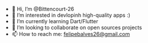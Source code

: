 - 👋 Hi, I’m @Bittencourt-26
- 👀 I’m interested in devlopinh high-quality apps :)
- 🌱 I’m currently learning Dart/Flutter
- 💞️ I’m looking to collaborate on open sources projects
- 📫 How to reach me: felipebalves26@gmail.com

<!---
Bittencourt-26/Bittencourt-26 is a ✨ special ✨ repository because its `README.md` (this file) appears on your GitHub profile.
You can click the Preview link to take a look at your changes.
--->
